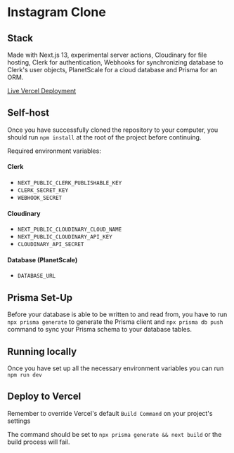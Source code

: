 # Instagram Clone

## Stack

Made with Next.js 13, experimental server actions, Cloudinary for file hosting, Clerk for authentication, Webhooks for synchronizing database to Clerk's user objects, PlanetScale for a cloud database and Prisma for an ORM.

[Live Vercel Deployment](https://instagram-clone-seylumva.vercel.app/)

## Self-host

Once you have successfully cloned the repository to your computer, you should run `npm install` at the root of the project before continuing.

Required environment variables:

#### Clerk

- `NEXT_PUBLIC_CLERK_PUBLISHABLE_KEY`
- `CLERK_SECRET_KEY`
- `WEBHOOK_SECRET`

#### Cloudinary

- `NEXT_PUBLIC_CLOUDINARY_CLOUD_NAME`
- `NEXT_PUBLIC_CLOUDINARY_API_KEY`
- `CLOUDINARY_API_SECRET`

#### Database (PlanetScale)

- `DATABASE_URL`

## Prisma Set-Up

Before your database is able to be written to and read from, you have to run `npx prisma generate` to generate the Prisma client and `npx prisma db push` command to sync your Prisma schema to your database tables.

## Running locally

Once you have set up all the necessary environment variables you can run `npm run dev`

## Deploy to Vercel

Remember to override Vercel's default `Build Command` on your project's settings

The command should be set to `npx prisma generate && next build` or the build process will fail.
